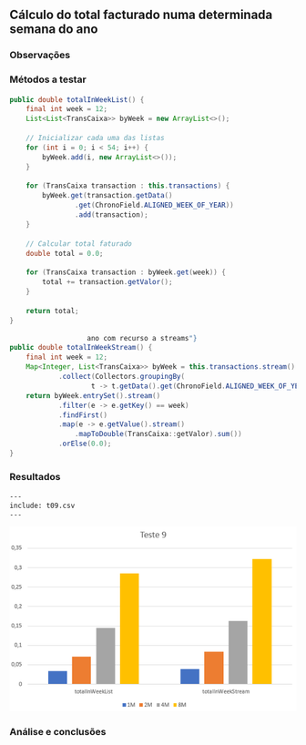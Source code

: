 ## Cálculo do total facturado numa determinada semana do ano

### Observações

### Métodos a testar

```{.java caption="Cálculo do total facturado na semana 12 do ano"}
public double totalInWeekList() {
    final int week = 12;
    List<List<TransCaixa>> byWeek = new ArrayList<>();

    // Inicializar cada uma das listas
    for (int i = 0; i < 54; i++) {
        byWeek.add(i, new ArrayList<>());
    }

    for (TransCaixa transaction : this.transactions) {
        byWeek.get(transaction.getData()
                .get(ChronoField.ALIGNED_WEEK_OF_YEAR))
                .add(transaction);
    }

    // Calcular total faturado
    double total = 0.0;

    for (TransCaixa transaction : byWeek.get(week)) {
        total += transaction.getValor();
    }

    return total;
}
```

```{.java caption="Cálculo do total facturado na semana 12 do
                   ano com recurso a streams"}
public double totalInWeekStream() {
    final int week = 12;
    Map<Integer, List<TransCaixa>> byWeek = this.transactions.stream()
            .collect(Collectors.groupingBy(
                    t -> t.getData().get(ChronoField.ALIGNED_WEEK_OF_YEAR)));
    return byWeek.entrySet().stream()
            .filter(e -> e.getKey() == week)
            .findFirst()
            .map(e -> e.getValue().stream()
                .mapToDouble(TransCaixa::getValor).sum())
            .orElse(0.0);
}
```



### Resultados

```table
---
include: t09.csv
---
```

![Representação gráfica destes resultados](charts/t09-2.PNG)



### Análise e conclusões

